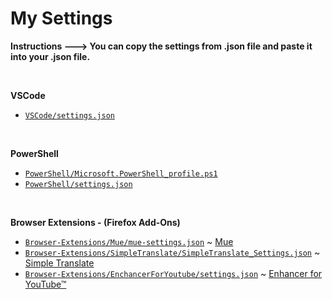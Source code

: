 <h1><b>My Settings</b></h1>

<b>Instructions ---> You can copy the settings from .json file and paste it into your .json file.</b>

<br>

<b>VSCode</b>

- [`VSCode/settings.json`](https://github.com/emr3rden/my-settings/tree/main/VSCode/settings.json)

<br>

<b>PowerShell</b>

- [`PowerShell/Microsoft.PowerShell_profile.ps1`](https://github.com/emr3rden/my-settings/tree/main/PowerShell/Microsoft.PowerShell_profile.ps1)
- [`PowerShell/settings.json`](https://github.com/emr3rden/my-settings/tree/main/PowerShell/settings.json)

<br>

<b>Browser Extensions - (Firefox Add-Ons)</b>

- [`Browser-Extensions/Mue/mue-settings.json`](https://github.com/emr3rden/my-settings/tree/main/Browser-Extensions/Mue/mue-settings.json) ~ [Mue](https://addons.mozilla.org/en-US/firefox/addon/mue/?utm_source=addons.mozilla.org&utm_medium=referral&utm_content=search)
- [`Browser-Extensions/SimpleTranslate/SimpleTranslate_Settings.json`](https://github.com/emr3rden/my-settings/tree/main/Browser-Extensions/SimpleTranslate/SimpleTranslate_Settings.json) ~ [Simple Translate](https://addons.mozilla.org/en-US/firefox/addon/simple-translate/?utm_source=addons.mozilla.org&utm_medium=referral&utm_content=search)
- [`Browser-Extensions/EnchancerForYoutube/settings.json`](https://github.com/emr3rden/my-settings/tree/main/Browser-Extensions/EnchancerForYoutube/settings.json) ~ [Enhancer for YouTube™](https://addons.mozilla.org/en-US/firefox/addon/enhancer-for-youtube/?utm_source=addons.mozilla.org&utm_medium=referral&utm_content=search)
